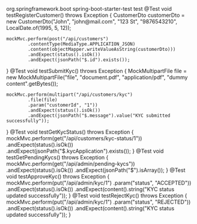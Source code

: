 <dependency>
    <groupId>org.springframework.boot</groupId>
    <artifactId>spring-boot-starter-test</artifactId>
    <scope>test</scope>
</dependency>
@Test
void testRegisterCustomer() throws Exception {
    CustomerDto customerDto = new CustomerDto("John", "john@mail.com", "123 St", "9876543210", LocalDate.of(1995, 5, 12));

    mockMvc.perform(post("/api/customers")
            .contentType(MediaType.APPLICATION_JSON)
            .content(objectMapper.writeValueAsString(customerDto)))
            .andExpect(status().isOk())
            .andExpect(jsonPath("$.id").exists());
}
@Test
void testSubmitKyc() throws Exception {
    MockMultipartFile file = new MockMultipartFile("file", "document.pdf", "application/pdf", "dummy content".getBytes());

    mockMvc.perform(multipart("/api/customers/kyc")
            .file(file)
            .param("customerId", "1"))
            .andExpect(status().isOk())
            .andExpect(jsonPath("$.message").value("KYC submitted successfully"));
}
@Test
void testGetKycStatus() throws Exception {
    mockMvc.perform(get("/api/customers/kyc-status/1"))
            .andExpect(status().isOk())
            .andExpect(jsonPath("$.kycApplication").exists());
}
@Test
void testGetPendingKycs() throws Exception {
    mockMvc.perform(get("/api/admin/pending-kycs"))
            .andExpect(status().isOk())
            .andExpect(jsonPath("$").isArray());
}
@Test
void testApproveKyc() throws Exception {
    mockMvc.perform(put("/api/admin/kyc/1")
            .param("status", "ACCEPTED"))
            .andExpect(status().isOk())
            .andExpect(content().string("KYC status updated successfully"));
}
@Test
void testRejectKyc() throws Exception {
    mockMvc.perform(put("/api/admin/kyc/1")
            .param("status", "REJECTED"))
            .andExpect(status().isOk())
            .andExpect(content().string("KYC status updated successfully"));
}

